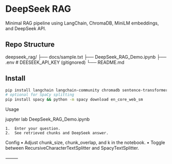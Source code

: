 # DeepSeek RAG

Minimal RAG pipeline using LangChain, ChromaDB, MiniLM embeddings, and DeepSeek API.

## Repo Structure

deepseek_rag/
├── docs/sample.txt
├── DeepSeek_RAG_Demo.ipynb
├── .env             # DEESEEK_API_KEY (gitignored)
└── README.md

## Install
```bash
pip install langchain langchain-community chromadb sentence-transformers openai python-dotenv
# optional for SpaCy splitting
pip install spacy && python -m spacy download en_core_web_sm
```

Usage

jupyter lab DeepSeek_RAG_Demo.ipynb

	1.	Enter your question.
	2.	See retrieved chunks and DeepSeek answer.

Config
	•	Adjust chunk_size, chunk_overlap, and k in the notebook.
	•	Toggle between RecursiveCharacterTextSplitter and SpacyTextSplitter.

⸻



